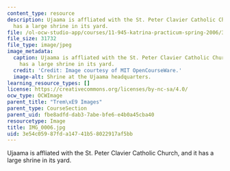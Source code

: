 ```yaml
---
content_type: resource
description: Ujaama is affliated with the St. Peter Clavier Catholic Church, and it
  has a large shrine in its yard.
file: /ol-ocw-studio-app/courses/11-945-katrina-practicum-spring-2006/3e54c05987fda14741b58022917af5bb_IMG_0006.jpg
file_size: 31732
file_type: image/jpeg
image_metadata:
  caption: Ujaama is affliated with the St. Peter Clavier Catholic Church, and it
    has a large shrine in its yard.
  credit: 'Credit: Image courtesy of MIT OpenCourseWare.'
  image-alt: Shrine at the Ujaama headquarters.
learning_resource_types: []
license: https://creativecommons.org/licenses/by-nc-sa/4.0/
ocw_type: OCWImage
parent_title: "Trem\xE9 Images"
parent_type: CourseSection
parent_uid: fbe8adfd-dab3-7abe-bfe6-e4b0a45cba40
resourcetype: Image
title: IMG_0006.jpg
uid: 3e54c059-87fd-a147-41b5-8022917af5bb
---
```

Ujaama is affliated with the St. Peter Clavier Catholic Church, and it has a large shrine in its yard.